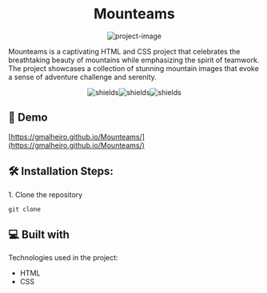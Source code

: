 <h1 align="center" id="title">Mounteams</h1>

<p align="center"><img src="https://socialify.git.ci/gmalheiro/Mounteams/image?language=1&amp;name=1&amp;owner=1&amp;pattern=Solid&amp;stargazers=1&amp;theme=Dark" alt="project-image"></p>

<p id="description">Mounteams is a captivating HTML and CSS project that celebrates the breathtaking beauty of mountains while emphasizing the spirit of teamwork. The project showcases a collection of stunning mountain images that evoke a sense of adventure challenge and serenity.</p>

<p align="center"><img src="https://img.shields.io/badge/Status-In%20development-brightgreen" alt="shields"><img src="https://img.shields.io/badge/HTML-orange" alt="shields"><img src="https://img.shields.io/badge/CSS-blue" alt="shields"></p>

<h2>🚀 Demo</h2>

[https://gmalheiro.github.io/Mounteams/](https://gmalheiro.github.io/Mounteams/)

<h2>🛠️ Installation Steps:</h2>

<p>1. Clone the repository</p>

```
git clone
```

  
  
<h2>💻 Built with</h2>

Technologies used in the project:

*   HTML
*   CSS